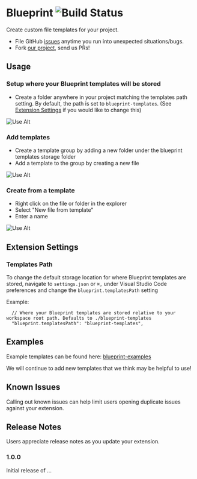 # Blueprint ![Build Status](https://travis-ci.org/reesemclean/blueprint.svg?branch=master)

Create custom file templates for your project.

* File GitHub [issues](https://github.com/reesemclean/blueprint/issues/new) anytime you run into unexpected situations/bugs.
* Fork [our project](https://github.com/reesemclean/blueprint), send us PRs!

## Usage

### Setup where your Blueprint templates will be stored
* Create a folder anywhere in your project matching the templates path setting. By default, the path is set to `blueprint-templates`. (See [Extension Settings](#Templates-Path) if you would like to change this)

![Use Alt](https://zippy.gfycat.com/BrokenAdorableKinglet.gif)

### Add templates
* Create a template group by adding a new folder under the blueprint templates storage folder
* Add a template to the group by creating a new file

![Use Alt](https://zippy.gfycat.com/EnormousResponsibleGander.gif)

### Create from a template
* Right click on the file or folder in the explorer
* Select "New file from template"
* Enter a name

![Use Alt](https://zippy.gfycat.com/HalfBruisedHalcyon.gif)

## Extension Settings

### Templates Path
To change the default storage location for where Blueprint templates are stored, navigate to `settings.json` or `⌘,` under Visual Studio Code preferences and change the `blueprint.templatesPath` setting

Example:

```less
  // Where your Blueprint templates are stored relative to your workspace root path. Defaults to ./blueprint-templates
  "blueprint.templatesPath": "blueprint-templates",
```

## Examples
Example templates can be found here: [blueprint-examples](https://github.com/reesemclean/blueprint-examples)

We will continue to add new templates that we think may be helpful to use!

## Known Issues

Calling out known issues can help limit users opening duplicate issues against your extension.

## Release Notes

Users appreciate release notes as you update your extension.

### 1.0.0

Initial release of ...
